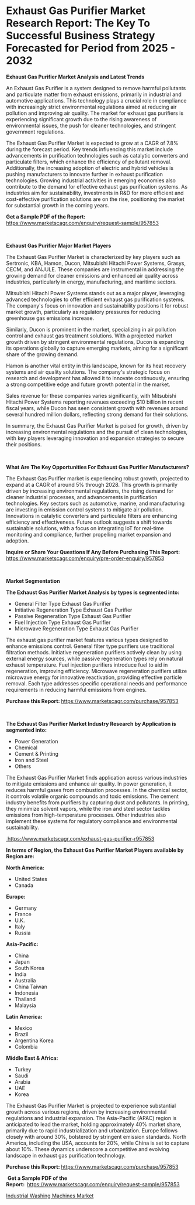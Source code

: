 <p><h1>Exhaust Gas Purifier Market Research Report: The Key To Successful Business Strategy Forecasted for Period from 2025 - 2032</h1></p><p><strong>Exhaust Gas Purifier Market Analysis and Latest Trends</strong></p>
<p><p>An Exhaust Gas Purifier is a system designed to remove harmful pollutants and particulate matter from exhaust emissions, primarily in industrial and automotive applications. This technology plays a crucial role in compliance with increasingly strict environmental regulations aimed at reducing air pollution and improving air quality. The market for exhaust gas purifiers is experiencing significant growth due to the rising awareness of environmental issues, the push for cleaner technologies, and stringent government regulations.</p><p>The Exhaust Gas Purifier Market is expected to grow at a CAGR of 7.8% during the forecast period. Key trends influencing this market include advancements in purification technologies such as catalytic converters and particulate filters, which enhance the efficiency of pollutant removal. Additionally, the increasing adoption of electric and hybrid vehicles is pushing manufacturers to innovate further in exhaust purification technologies. Growing industrial activities in emerging economies also contribute to the demand for effective exhaust gas purification systems. As industries aim for sustainability, investments in R&D for more efficient and cost-effective purification solutions are on the rise, positioning the market for substantial growth in the coming years.</p></p>
<p><strong>Get a Sample PDF of the Report:&nbsp;</strong> <a href="https://www.marketscagr.com/enquiry/request-sample/957853?utm_campaign=3189&utm_medium=2&utm_source=Github&utm_content=ia&utm_term=10042025&utm_id=exhaust-gas-purifier">https://www.marketscagr.com/enquiry/request-sample/957853</a></p>
<p>&nbsp;</p>
<p><strong>Exhaust Gas Purifier Major Market Players</strong></p>
<p><p>The Exhaust Gas Purifier Market is characterized by key players such as Sertronic, KBA, Hamon, Ducon, Mitsubishi Hitachi Power Systems, Grasys, CECM, and ANJULE. These companies are instrumental in addressing the growing demand for cleaner emissions and enhanced air quality across industries, particularly in energy, manufacturing, and maritime sectors.</p><p>Mitsubishi Hitachi Power Systems stands out as a major player, leveraging advanced technologies to offer efficient exhaust gas purification systems. The company's focus on innovation and sustainability positions it for robust market growth, particularly as regulatory pressures for reducing greenhouse gas emissions increase.</p><p>Similarly, Ducon is prominent in the market, specializing in air pollution control and exhaust gas treatment solutions. With a projected market growth driven by stringent environmental regulations, Ducon is expanding its operations globally to capture emerging markets, aiming for a significant share of the growing demand.</p><p>Hamon is another vital entity in this landscape, known for its heat recovery systems and air quality solutions. The company's strategic focus on research and development has allowed it to innovate continuously, ensuring a strong competitive edge and future growth potential in the market.</p><p>Sales revenue for these companies varies significantly, with Mitsubishi Hitachi Power Systems reporting revenues exceeding $10 billion in recent fiscal years, while Ducon has seen consistent growth with revenues around several hundred million dollars, reflecting strong demand for their solutions.</p><p>In summary, the Exhaust Gas Purifier Market is poised for growth, driven by increasing environmental regulations and the pursuit of clean technologies, with key players leveraging innovation and expansion strategies to secure their positions.</p></p>
<p>&nbsp;</p>
<p><strong>What Are The Key Opportunities For Exhaust Gas Purifier Manufacturers?</strong></p>
<p><p>The Exhaust Gas Purifier market is experiencing robust growth, projected to expand at a CAGR of around 5% through 2028. This growth is primarily driven by increasing environmental regulations, the rising demand for cleaner industrial processes, and advancements in purification technologies. Key sectors such as automotive, marine, and manufacturing are investing in emission control systems to mitigate air pollution. Innovations in catalytic converters and particulate filters are enhancing efficiency and effectiveness. Future outlook suggests a shift towards sustainable solutions, with a focus on integrating IoT for real-time monitoring and compliance, further propelling market expansion and adoption.</p></p>
<p><strong>Inquire or Share Your Questions If Any Before Purchasing This Report:</strong> <a href="https://www.marketscagr.com/enquiry/pre-order-enquiry/957853?utm_campaign=3189&utm_medium=2&utm_source=Github&utm_content=ia&utm_term=10042025&utm_id=exhaust-gas-purifier">https://www.marketscagr.com/enquiry/pre-order-enquiry/957853</a></p>
<p>&nbsp;</p>
<p><strong>Market Segmentation</strong></p>
<p><strong>The Exhaust Gas Purifier Market Analysis by types is segmented into:</strong></p>
<p><ul><li>General Filter Type Exhaust Gas Purifier</li><li>Initiative Regeneration Type Exhaust Gas Purifier</li><li>Passive Regeneration Type Exhaust Gas Purifier</li><li>Fuel Injection Type Exhaust Gas Purifier</li><li>Microwave Regeneration Type Exhaust Gas Purifier</li></ul></p>
<p><p>The exhaust gas purifier market features various types designed to enhance emissions control. General filter type purifiers use traditional filtration methods. Initiative regeneration purifiers actively clean by using external energy sources, while passive regeneration types rely on natural exhaust temperature. Fuel injection purifiers introduce fuel to aid in regeneration, improving efficiency. Microwave regeneration purifiers utilize microwave energy for innovative reactivation, providing effective particle removal. Each type addresses specific operational needs and performance requirements in reducing harmful emissions from engines.</p></p>
<p><strong>Purchase this Report:&nbsp;</strong><a href="https://www.marketscagr.com/purchase/957853?utm_campaign=3189&utm_medium=2&utm_source=Github&utm_content=ia&utm_term=10042025&utm_id=exhaust-gas-purifier">https://www.marketscagr.com/purchase/957853</a></p>
<p>&nbsp;</p>
<p><strong>The Exhaust Gas Purifier Market Industry Research by Application is segmented into:</strong></p>
<p><ul><li>Power Generation</li><li>Chemical</li><li>Cement & Printing</li><li>Iron and Steel</li><li>Others</li></ul></p>
<p><p>The Exhaust Gas Purifier Market finds application across various industries to mitigate emissions and enhance air quality. In power generation, it reduces harmful gases from combustion processes. In the chemical sector, it controls volatile organic compounds and toxic emissions. The cement industry benefits from purifiers by capturing dust and pollutants. In printing, they minimize solvent vapors, while the iron and steel sector tackles emissions from high-temperature processes. Other industries also implement these systems for regulatory compliance and environmental sustainability.</p></p>
<p><a href="https://www.marketscagr.com/exhaust-gas-purifier-r957853?utm_campaign=3189&utm_medium=2&utm_source=Github&utm_content=ia&utm_term=10042025&utm_id=exhaust-gas-purifier">&nbsp;https://www.marketscagr.com/exhaust-gas-purifier-r957853</a></p>
<p><strong>In terms of Region, the Exhaust Gas Purifier Market Players available by Region are:</strong></p>
<p>
    <p> <strong> North America: </strong>
        <ul>
            <li>United States</li>
            <li>Canada</li>
        </ul>
        </p> 
    <p> <strong> Europe: </strong>
        <ul>
            <li>Germany</li>
            <li>France</li>
            <li>U.K.</li>
            <li>Italy</li>
            <li>Russia</li>
        </ul>
        </p> 
    <p> <strong> Asia-Pacific: </strong>
        <ul>
            <li>China</li>
            <li>Japan</li>
            <li>South Korea</li>
            <li>India</li>
            <li>Australia</li>
            <li>China Taiwan</li>
            <li>Indonesia</li>
            <li>Thailand</li>
            <li>Malaysia</li>
        </ul>
        </p> 
    <p> <strong> Latin America: </strong>
        <ul>
            <li>Mexico</li>
            <li>Brazil</li>
            <li>Argentina Korea</li>
            <li>Colombia</li>
        </ul>
        </p> 
    <p> <strong> Middle East & Africa: </strong>
        <ul>
            <li>Turkey</li>
            <li>Saudi</li>
            <li>Arabia</li>
            <li>UAE</li>
            <li>Korea</li>
        </ul>
    </p>
    </p>
<p><p>The Exhaust Gas Purifier Market is projected to experience substantial growth across various regions, driven by increasing environmental regulations and industrial expansion. The Asia-Pacific (APAC) region is anticipated to lead the market, holding approximately 40% market share, primarily due to rapid industrialization and urbanization. Europe follows closely with around 30%, bolstered by stringent emission standards. North America, including the USA, accounts for 20%, while China is set to capture about 10%. These dynamics underscore a competitive and evolving landscape in exhaust gas purification technology.</p></p>
<p><strong>Purchase this Report: </strong><a href="https://www.marketscagr.com/purchase/957853?utm_campaign=3189&utm_medium=2&utm_source=Github&utm_content=ia&utm_term=10042025&utm_id=exhaust-gas-purifier">https://www.marketscagr.com/purchase/957853</a></p>
<p>&nbsp;<strong>Get a Sample PDF of the Report:&nbsp;&nbsp;</strong><a href="https://www.marketscagr.com/enquiry/request-sample/957853?utm_campaign=3189&utm_medium=2&utm_source=Github&utm_content=ia&utm_term=10042025&utm_id=exhaust-gas-purifier">https://www.marketscagr.com/enquiry/request-sample/957853</a></p>
<p><strong></strong></p>
<p><p><a href="https://github.com/bredevasil2q/Market-Research-Report-List-1/blob/main/industrial-washing-machines-market.md?utm_campaign=3189&utm_medium=2&utm_source=Github&utm_content=ia&utm_term=10042025&utm_id=exhaust-gas-purifier">Industrial Washing Machines Market</a></p></p>